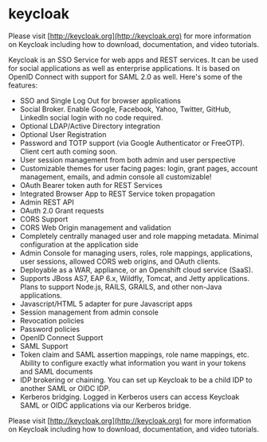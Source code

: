 keycloak
========

Please visit [http://keycloak.org](http://keycloak.org) for more information on Keycloak including how to download, documentation,
and video tutorials.  

Keycloak is an SSO Service for web apps and REST services.
It can be used for social applications as well as enterprise applications.  It is based on OpenID Connect with support for SAML 2.0 as well.
Here's some of the features:

* SSO and Single Log Out for browser applications
* Social Broker.  Enable Google, Facebook, Yahoo, Twitter, GitHub, LinkedIn social login with no code required.
* Optional LDAP/Active Directory integration
* Optional User Registration
* Password and TOTP support (via Google Authenticator or FreeOTP).  Client cert auth coming soon.
* User session management from both admin and user perspective
* Customizable themes for user facing pages: login, grant pages, account management, emails, and admin console all customizable!
* OAuth Bearer token auth for REST Services
* Integrated Browser App to REST Service token propagation
* Admin REST API
* OAuth 2.0 Grant requests
* CORS Support
* CORS Web Origin management and validation
* Completely centrally managed user and role mapping metadata.  Minimal configuration at the application side
* Admin Console for managing users, roles, role mappings, applications, user sessions, allowed CORS web origins, and OAuth clients.
* Deployable as a WAR, appliance, or an Openshift  cloud service (SaaS).
* Supports JBoss AS7, EAP 6.x, Wildfly, Tomcat, and Jetty applications.   Plans to support Node.js, RAILS, GRAILS, and other non-Java applications.
* Javascript/HTML 5 adapter for pure Javascript apps
* Session management from admin console
* Revocation policies
* Password policies
* OpenID Connect Support
* SAML Support
* Token claim and SAML assertion mappings, role name mappings, etc.  Ability to configure exactly what information you want in your tokens and SAML documents
* IDP brokering or chaining.  You can set up Keycloak to be a child IDP to another SAML or OIDC IDP.
* Kerberos bridging.  Logged in Kerberos users can access Keycloak SAML or OIDC applications via our Kerberos bridge.

Please visit [http://keycloak.org](http://keycloak.org) for more information on Keycloak including how to download, documentation,
and video tutorials.
